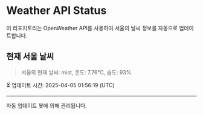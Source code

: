 
# Weather API Status

이 리포지토리는 OpenWeather API를 사용하여 서울의 날씨 정보를 자동으로 업데이트합니다.

## 현재 서울 날씨
> 서울의 현재 날씨: mist, 온도: 7.76°C, 습도: 93%

⏳ 업데이트 시간: 2025-04-05 01:56:19 (UTC)

---
자동 업데이트 봇에 의해 관리됩니다.
